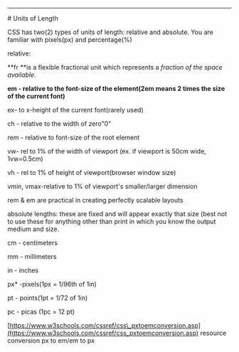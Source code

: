 
---

\# Units of Length

CSS has two\(2\) types of units of length: relative and absolute.  You are familiar with pixels\(px\) and percentage\(%\)

relative:

**fr **is a flexible fractional unit which represents a _fraction of the space available_.

**em - relative to the font-size of the element\(2em means 2 times the size of the current font\)**

ex- to x-height of the current font\(rarely used\)

ch - relative to the width of zero"0"

rem - relative to font-size of the root element

vw- rel to 1% of the width of viewport \(ex. if viewport is 50cm wide, 1vw=0.5cm\)

vh - rel to 1% of height of viewport\(browser window size\)

vmin, vmax-relative to 1% of viewport's smaller/larger dimension

rem & em are practical in creating perfectly scalable layouts

absolute lengths: these are fixed and will appear exactly that size \(best not to use these for anything other than print in which you know the output medium and size.

cm - centimeters

mm - millimeters

in - inches

px\* -pixels\(1px = 1/96th of 1in\)

pt - points\(1pt = 1/72 of 1in\)

pc - picas \(1pc = 12 pt\)

[https://www.w3schools.com/cssref/css\_pxtoemconversion.asp](https://www.w3schools.com/cssref/css_pxtoemconversion.asp) resource conversion px to em/em to px

